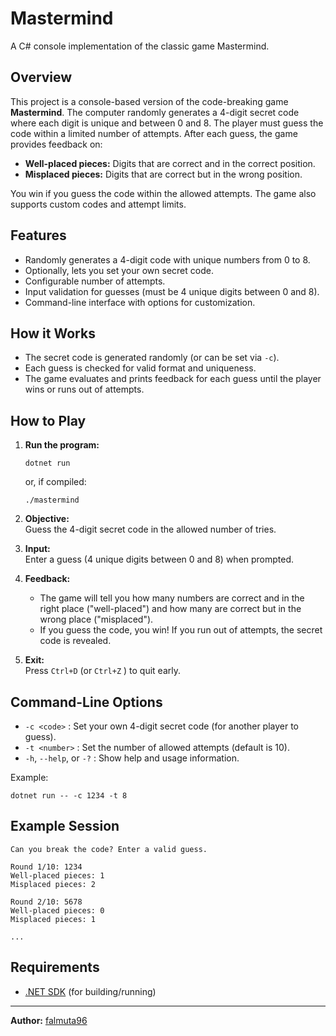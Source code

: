 # Mastermind

A C# console implementation of the classic game Mastermind.

## Overview

This project is a console-based version of the code-breaking game **Mastermind**. The computer randomly generates a 4-digit secret code where each digit is unique and between 0 and 8. The player must guess the code within a limited number of attempts. After each guess, the game provides feedback on:

- **Well-placed pieces:** Digits that are correct and in the correct position.
- **Misplaced pieces:** Digits that are correct but in the wrong position.

You win if you guess the code within the allowed attempts. The game also supports custom codes and attempt limits.

## Features

- Randomly generates a 4-digit code with unique numbers from 0 to 8.
- Optionally, lets you set your own secret code.
- Configurable number of attempts.
- Input validation for guesses (must be 4 unique digits between 0 and 8).
- Command-line interface with options for customization.

## How it Works

- The secret code is generated randomly (or can be set via `-c`).
- Each guess is checked for valid format and uniqueness.
- The game evaluates and prints feedback for each guess until the player wins or runs out of attempts.
  
## How to Play

1. **Run the program:**
   ```
   dotnet run
   ```
   or, if compiled:
   ```
   ./mastermind
   ```

2. **Objective:**  
   Guess the 4-digit secret code in the allowed number of tries.

3. **Input:**  
   Enter a guess (4 unique digits between 0 and 8) when prompted.

4. **Feedback:**  
   - The game will tell you how many numbers are correct and in the right place ("well-placed") and how many are correct but in the wrong place ("misplaced").
   - If you guess the code, you win! If you run out of attempts, the secret code is revealed.

5. **Exit:**  
   Press `Ctrl+D` (or `Ctrl+Z` ) to quit early.

## Command-Line Options

- `-c <code>` : Set your own 4-digit secret code (for another player to guess).
- `-t <number>` : Set the number of allowed attempts (default is 10).
- `-h`, `--help`, or `-?` : Show help and usage information.

Example:
```
dotnet run -- -c 1234 -t 8
```

## Example Session

```
Can you break the code? Enter a valid guess.

Round 1/10: 1234
Well-placed pieces: 1
Misplaced pieces: 2

Round 2/10: 5678
Well-placed pieces: 0
Misplaced pieces: 1

...
```

## Requirements

- [.NET SDK](https://dotnet.microsoft.com/) (for building/running)

---
**Author:** [falmuta96](https://github.com/falmuta96)
